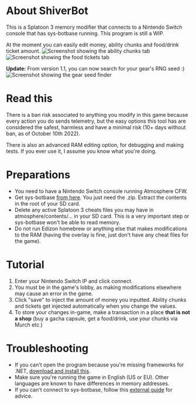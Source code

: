 # About ShiverBot
This is a Splatoon 3 memory modifier that connects to a Nintendo Switch console that has sys-botbase running. This program is still a WIP.

At the moment you can easily edit money, ability chunks and food/drink ticket amount.
![Screenshot showing the ability chunks tab](https://i.imgur.com/WpC7khW.png)
![Screenshot showing the food tickets tab](https://i.imgur.com/kUIMNOb.png)

**Update:** From version 1.1, you can now search for your gear's RNG seed :)
![Screenshot showing the gear seed finder](https://i.imgur.com/8ItDfs1.png)


# Read this
There is a ban risk associated to anything you modify in this game because every action you do sends telemetry, but the easy options this tool has are considered the safest, harmless and have a minimal risk (10+ days without ban, as of October 10th 2022).

There is also an advanced RAM editing option, for debugging and making tests. If you ever use it, I assume you know what you're doing.

# Preparations
- You need to have a Nintendo Switch console running Atmosphere CFW.
- Get sys-botbase [from here](https://github.com/olliz0r/sys-botbase/releases/latest). You just need the .zip. Extract the contents in the root of your SD card.
- Delete any active Splatoon 3 cheats files you may have in atmosphere/contents/... in your SD card. This is a very important step or sys-botbase won't be able to read memory.
- Do not run Edizon homebrew or anything else that makes modifications to the RAM (having the overlay is fine, just don't have any cheat files for the game).

# Tutorial
1. Enter your Nintendo Switch IP and click connect.
2. You must be in the game's lobby, as making modifications elsewhere may cause an error in the game.
3. Click "save" to inject the amount of money you inputted. Ability chunks and tickets get injected automatically when you change the values.
4. To store your changes in-game, make a transaction in a place **that is not a shop** (buy a gacha capsule, get a food/drink, use your chunks via Murch etc.)

# Troubleshooting
- If you can't open the program because you're missing frameworks for .NET, [download and install this](https://dotnet.microsoft.com/en-us/...u/runtime-desktop-6.0.9-windows-x64-installer).
- Make sure you're running the game in English (US or EU). Other languages are known to have differences in memory addresses.
- If you can't connect to sys-botbase, follow this [external guide](https://github.com/kwsch/SysBot.NET/wiki/Troubleshooting-Connection-Errors) for advice.
